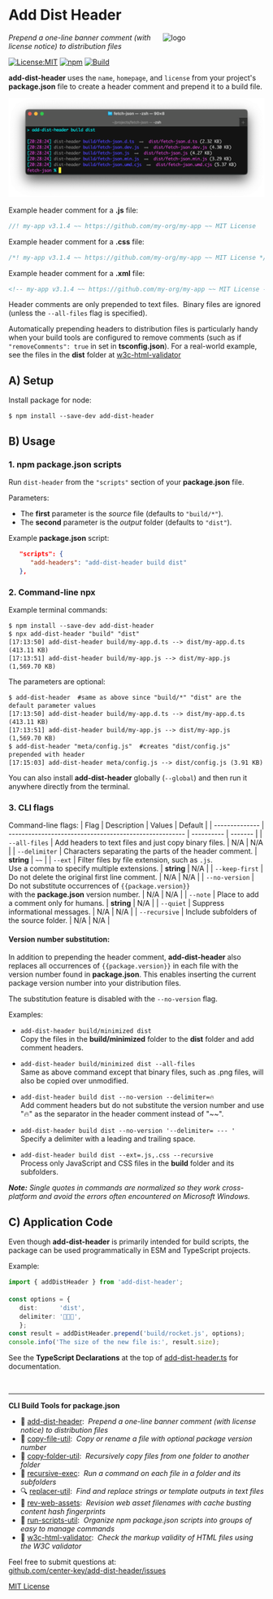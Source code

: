 # Add Dist Header
<img src=https://centerkey.com/graphics/center-key-logo.svg align=right width=200 alt=logo>

_Prepend a one-line banner comment (with license notice) to distribution files_

[![License:MIT](https://img.shields.io/badge/License-MIT-blue.svg)](https://github.com/center-key/add-dist-header/blob/main/LICENSE.txt)
[![npm](https://img.shields.io/npm/v/add-dist-header.svg)](https://www.npmjs.com/package/add-dist-header)
[![Build](https://github.com/center-key/add-dist-header/actions/workflows/run-spec-on-push.yaml/badge.svg)](https://github.com/center-key/add-dist-header/actions/workflows/run-spec-on-push.yaml)

**add-dist-header** uses the `name`, `homepage`, and `license` from your project's **package.json**
file to create a header comment and prepend it to a build file.

<img src=https://raw.githubusercontent.com/center-key/add-dist-header/main/screenshot.png
width=800 alt=screenshot>

Example header comment for a **.js** file:
```javascript
//! my-app v3.1.4 ~~ https://github.com/my-org/my-app ~~ MIT License
```
Example header comment for a **.css** file:
```css
/*! my-app v3.1.4 ~~ https://github.com/my-org/my-app ~~ MIT License */
```
Example header comment for a **.xml** file:
```xml
<!-- my-app v3.1.4 ~~ https://github.com/my-org/my-app ~~ MIT License -->
```

Header comments are only prepended to text files.&nbsp;
Binary files are ignored (unless the `--all-files` flag is specified).

Automatically prepending headers to distribution files is particularly handy when your build
tools are configured to remove comments (such as if `"removeComments": true` in set
in **tsconfig.json**).
For a real-world example, see the files in the **dist** folder at
[w3c-html-validator](https://github.com/center-key/w3c-html-validator/tree/main/dist)

## A) Setup
Install package for node:
```shell
$ npm install --save-dev add-dist-header
```

## B) Usage
### 1. npm package.json scripts
Run `dist-header` from the `"scripts"` section of your **package.json** file.

Parameters:
* The **first** parameter is the *source* file (defaults to `"build/*"`).
* The **second** parameter is the *output* folder (defaults to `"dist"`).

Example **package.json** script:
```json
   "scripts": {
      "add-headers": "add-dist-header build dist"
   },
```

### 2. Command-line npx
Example terminal commands:
```shell
$ npm install --save-dev add-dist-header
$ npx add-dist-header "build" "dist"
[17:13:50] add-dist-header build/my-app.d.ts --> dist/my-app.d.ts (413.11 KB)
[17:13:51] add-dist-header build/my-app.js --> dist/my-app.js (1,569.70 KB)
```
The parameters are optional:
```shell
$ add-dist-header  #same as above since "build/*" "dist" are the default parameter values
[17:13:50] add-dist-header build/my-app.d.ts --> dist/my-app.d.ts (413.11 KB)
[17:13:51] add-dist-header build/my-app.js --> dist/my-app.js (1,569.70 KB)
$ add-dist-header "meta/config.js"  #creates "dist/config.js" prepended with header
[17:15:03] add-dist-header meta/config.js --> dist/config.js (3.91 KB)
```
You can also install **add-dist-header** globally (`--global`) and then run it anywhere directly from the terminal.

### 3. CLI flags
Command-line flags:
| Flag           | Description                                            | Values     | Default |
| -------------- | ------------------------------------------------------ | ---------- | ------- |
| `--all-files`  | Add headers to text files and just copy binary files.  | N/A        | N/A     |
| `--delimiter`  | Characters separating the parts of the header comment. | **string** | `~~`    |
| `--ext`        | Filter files by file extension, such as `.js`.<br>Use a comma to specify multiple extensions. | **string** | N/A |
| `--keep-first` | Do not delete the original first line comment.         | N/A        | N/A     |
| `--no-version` | Do not substitute occurrences of `{{package.version}}`<br>with the **package.json** version number. | N/A | N/A |
| `--note`       | Place to add a comment only for humans.                | **string** | N/A     |
| `--quiet`      | Suppress informational messages.                       | N/A        | N/A     |
| `--recursive`  | Include subfolders of the source folder.               | N/A        | N/A     |

#### Version number substitution:
In addition to prepending the header comment, **add-dist-header** also replaces all occurrences of
`{{package.version}}` in each file with the version number found in **package.json**.
This enables inserting the current package version number into your distribution files.

The substitution feature is disabled with the `--no-version` flag.

Examples:
   - `add-dist-header build/minimized dist`<br>
   Copy the files in the **build/minimized** folder to the **dist** folder and add comment headers.

   - `add-dist-header build/minimized dist --all-files`<br>
   Same as above command except that binary files, such as .png files, will also be copied over unmodified.

   - `add-dist-header build dist --no-version --delimiter=🔥`<br>
   Add comment headers but do not substitute the version number and use "🔥" as the separator in the header comment instead of "~~".

   - `add-dist-header build dist --no-version '--delimiter= --- '`<br>
   Specify a delimiter with a leading and trailing space.

   - `add-dist-header build dist --ext=.js,.css --recursive`<br>
   Process only JavaScript and CSS files in the **build** folder and its subfolders.

_**Note:** Single quotes in commands are normalized so they work cross-platform and avoid the errors often encountered on Microsoft Windows._

## C) Application Code
Even though **add-dist-header** is primarily intended for build scripts, the package can be used programmatically in ESM and TypeScript projects.

Example:
``` typescript
import { addDistHeader } from 'add-dist-header';

const options = {
   dist:      'dist',
   delimiter: '🚀🚀🚀',
   };
const result = addDistHeader.prepend('build/rocket.js', options);
console.info('The size of the new file is:', result.size);
```

See the **TypeScript Declarations** at the top of [add-dist-header.ts](src/add-dist-header.ts) for documentation.

<br>

---
**CLI Build Tools for package.json**
   - 🎋 [add-dist-header](https://github.com/center-key/add-dist-header):&nbsp; _Prepend a one-line banner comment (with license notice) to distribution files_
   - 📄 [copy-file-util](https://github.com/center-key/copy-file-util):&nbsp; _Copy or rename a file with optional package version number_
   - 📂 [copy-folder-util](https://github.com/center-key/copy-folder-util):&nbsp; _Recursively copy files from one folder to another folder_
   - 🪺 [recursive-exec](https://github.com/center-key/recursive-exec):&nbsp; _Run a command on each file in a folder and its subfolders_
   - 🔍 [replacer-util](https://github.com/center-key/replacer-util):&nbsp; _Find and replace strings or template outputs in text files_
   - 🔢 [rev-web-assets](https://github.com/center-key/rev-web-assets):&nbsp; _Revision web asset filenames with cache busting content hash fingerprints_
   - 🚆 [run-scripts-util](https://github.com/center-key/run-scripts-util):&nbsp; _Organize npm package.json scripts into groups of easy to manage commands_
   - 🚦 [w3c-html-validator](https://github.com/center-key/w3c-html-validator):&nbsp; _Check the markup validity of HTML files using the W3C validator_

Feel free to submit questions at:<br>
[github.com/center-key/add-dist-header/issues](https://github.com/center-key/add-dist-header/issues)

[MIT License](LICENSE.txt)
